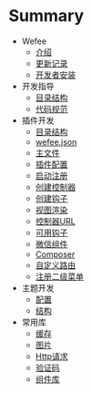 # Summary

* Wefee
    * [介绍](introduction/introduction.md)
    * [更新记录](introduction/update-records.md)
    * [开发者安装](getting-started/install-guide.md)
* 开发指导
    * [目录结构](dev/dir-structure.md)
    * [代码规范](dev/code-style.md)
* 插件开发
    * [目录结构](addons/dir-struct.md)
    * [wefee.json](addons/wefee-json-struct.md)
    * [主文件](addons/adddo-main-file.md)
    * [插件配置](addons/addons-config.md)
    * [启动注册](addons/bootstrap-register.md)
    * [创建控制器](addons/create-controller.md)
    * [创建钩子](addons/model-hook-struct.md)
    * [视图渲染](addons/display-views.md)
    * [控制器URL](addons/gen-addons-url.md)
    * [可用钩子](addons/hook-intro.md)
    * [微信组件](addons/use-easywechat.md)
    * [Composer](addons/use-composer.md)
    * [自定义路由](addons/use-router.md)
    * [注册二级菜单](addons/register-second-menu.md)
* 主题开发
    * [配置](theme-dev/setting.md)
    * [结构](theme-dev/dir-struct.md)
* 常用库
    * [缓存](library/cache-library.md)
    * [图片](library/image-library.md)
    * [Http请求](library/http-request.md)
    * [验证码](library/captcha-library.md)
    * [组件库](library/form-components.md)

